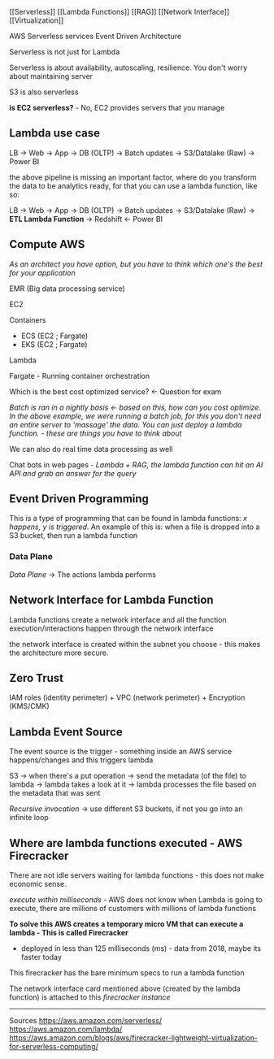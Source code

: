 [[Serverless]] [[Lambda Functions]] [[RAG]] [[Network Interface]] [[Virtualization]]

AWS Serverless services 
Event Driven Architecture 

Serverless is not just for Lambda 

Serverless is about availability, autoscaling, resilience. You don't worry about maintaining server

S3 is also serverless 

**is EC2 serverless?** - No, EC2 provides servers that you manage 

## Lambda use case
LB -> Web -> App -> DB (OLTP) -> Batch updates -> S3/Datalake (Raw) -> Power BI

the above pipeline is missing an important factor, where do you transform the data to be analytics ready, for that you can use a lambda function, like so:

LB -> Web -> App -> DB (OLTP) -> Batch updates -> S3/Datalake (Raw) -> **ETL Lambda Function** -> Redshift <- Power BI

## Compute AWS 

*As an architect you have option, but you have to think which one's the best for your application*

EMR (Big data processing service)

EC2 

Containers
- ECS (EC2 ; Fargate)
- EKS (EC2 ; Fargate)

Lambda

Fargate - Running container orchestration 

Which is the best cost optimized service? <- Question for exam 

*Batch is ran in a nightly basis <- based on this, how can you cost optimize. In the above example, we were running a batch job, for this you don't need an entire server to 'massage' the data. You can just deploy a lambda function. - these are things you have to think about*

We can also do real time data processing as well 

Chat bots in web pages - *Lambda + RAG, the lambda function can hit an AI API and grab an answer for the query*  

## Event Driven Programming
This is a type of programming that can be found in lambda functions: *x happens, y is triggered*. An example of this is: when a file is dropped into a S3 bucket, then run a lambda function

### Data Plane
*Data Plane* -> The actions lambda performs 

## Network Interface for Lambda Function
Lambda functions create a network interface and all the function execution/interactions happen through the network interface 

the network interface is created within the subnet you choose - this makes the architecture more secure.

## Zero Trust 
IAM roles (identity perimeter) + VPC (network perimeter) + Encryption (KMS/CMK)


## Lambda Event Source 
The event source is the trigger - something inside an AWS service happens/changes and this triggers lambda 

S3 -> when there's a put operation -> send the metadata (of the file) to lambda -> lambda takes a look at it -> lambda processes the file based on the metadata that was sent 

*Recursive invocation* -> use different S3 buckets, if not you go into an infinite loop 

## Where are lambda functions executed - AWS Firecracker
There are not idle servers waiting for lambda functions - this does not make economic sense. 

*execute within milliseconds* - AWS does not know when Lambda is going to execute, there are millions of customers with millions of lambda functions

**To solve this AWS creates a temporary micro VM that can execute a lambda - This is called Firecracker**
- deployed in less than 125 milliseconds (ms) - data from 2018, maybe its faster today 

This firecracker has the bare minimum specs to run a lambda function 

The network interface card mentioned above (created by the lambda function) is attached to this *firecracker instance*




--- 
Sources
https://aws.amazon.com/serverless/
https://aws.amazon.com/lambda/
https://aws.amazon.com/blogs/aws/firecracker-lightweight-virtualization-for-serverless-computing/